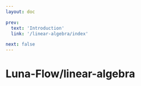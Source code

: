 ```yaml
---
layout: doc

prev:
  text: 'Introduction'
  link: '/linear-algebra/index'

next: false
---
```

# Luna-Flow/linear-algebra
